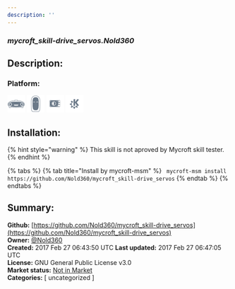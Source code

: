 ```yaml
---
description: ''
---
```


### _mycroft_skill-drive_servos.Nold360_  
## Description:  
  
  
  
### Platform:  
 ![Mark I](../.gitbook/assets/mark-1-icon.png)  ![Mark II](../.gitbook/assets/mark-2-icon.png)  ![Picroft](../.gitbook/assets/picroft-icon.png)  ![plasmoid](../.gitbook/assets/kde.png)   
## Installation:  
{% hint style="warning" %}
This skill is not aproved by Mycroft skill tester.
{% endhint %}
    
{% tabs %}
{% tab title="Install by mycroft-msm" %}
``` mycroft-msm install https://github.com/Nold360/mycroft_skill-drive_servos```
{% endtab %}
  {% endtabs %}
    
## Summary:  
**Github:** [https://github.com/Nold360/mycroft_skill-drive_servos](https://github.com/Nold360/mycroft_skill-drive_servos)  
**Owner:** [@Nold360](https://github.com/Nold360)  
**Created:** 2017 Feb 27 06:43:50 UTC  **Last updated:** 2017 Feb 27 06:47:05 UTC  
**License:** GNU General Public License v3.0  
**Market status:** [Not in Market](https://market.mycroft.ai/skill/)  
**Categories:** [ uncategorized ]   
